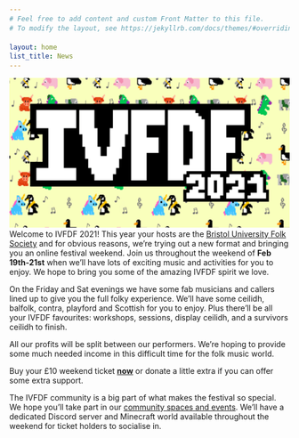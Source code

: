 ```yaml
---
# Feel free to add content and custom Front Matter to this file.
# To modify the layout, see https://jekyllrb.com/docs/themes/#overriding-theme-defaults

layout: home
list_title: News
---
```

![IVFDF2021 Logo](assets/logo_large.png)
Welcome to IVFDF 2021! This year your hosts are the [Bristol University Folk Society](https://bristolfolksoc.com/) and for obvious reasons, we’re trying out a new format and bringing you an online festival weekend. 
Join us throughout the weekend of **Feb 19th-21st** when we’ll have lots of exciting music and activities for you to enjoy. 
We hope to bring you some of the amazing IVFDF spirit we love.  

On the Friday and Sat evenings we have some fab musicians and callers lined up to give you the full folky experience.
We’ll have some ceilidh, balfolk, contra, playford and Scottish for you to enjoy. 
Plus there’ll be all your IVFDF favourites: workshops, sessions, display ceilidh, and a survivors ceilidh to finish. 

All our profits will be split between our performers.
We’re hoping to provide some much needed income in this difficult time for the folk music world. 


Buy your £10 weekend ticket **[now]({{site.baseurl}}/tickets/)** or donate a little extra if you can offer some extra support. 

The IVFDF community is a big part of what makes the festival so special. 
We hope you’ll take part in our [community spaces and events]({{site.baseurl}}/community/). 
We’ll have a dedicated Discord server and Minecraft world available throughout the weekend for ticket holders to socialise in.
